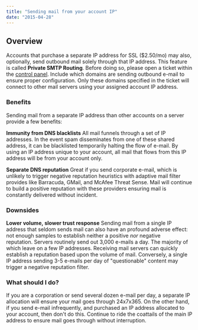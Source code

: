 ```yaml
---
title: "Sending mail from your account IP"
date: "2015-04-28"
---
```


## Overview

Accounts that purchase a separate IP address for SSL ($2.50/mo) may also, optionally, send outbound mail solely through that IP address. This feature is called **Private SMTP Routing**. Before doing so, please open a ticket within the [control panel](https://kb.apnscp.com/control-panel/logging-into-the-control-panel/). Include which domains are sending outbound e-mail to ensure proper configuration. Only these domains specified in the ticket will connect to other mail servers using your assigned account IP address.

### Benefits

Sending mail from a separate IP address than other accounts on a server provide a few benefits:

**Immunity from DNS blacklists** All mail funnels through a set of IP addresses. In the event spam disseminates from one of these shared address, it can be blacklisted temporarily halting the flow of e-mail. By using an IP address unique to your account, all mail that flows from this IP address will be from your account only.

**Separate DNS reputation** Great if you send corporate e-mail, which is unlikely to trigger negative reputation heuristics with adaptive mail filter provides like Barracuda, GMail, and McAfee Threat Sense. Mail will continue to build a positive reputation with these providers ensuring mail is constantly delivered without incident.

### Downsides

**Lower volume, slower trust response** Sending mail from a single IP address that seldom sends mail can also have an profound adverse effect: not enough samples to establish neither a positive _nor_ negative reputation. Servers routinely send out 3,000 e-mails a day. The majority of which leave on a few IP addresses. Receiving mail servers can quickly establish a reputation based upon the volume of mail. Conversely, a single IP address sending 3-5 e-mails per day of "questionable" content may trigger a negative reputation filter.

### What should I do?

If you are a corporation or send several dozen e-mail per day, a separate IP allocation will ensure your mail goes through 24x7x365. On the other hand, if you send e-mail infrequently, and purchased an IP address allocated to your account, then don't do this. Continue to ride the coattails of the main IP address to ensure mail goes through without interruption.

